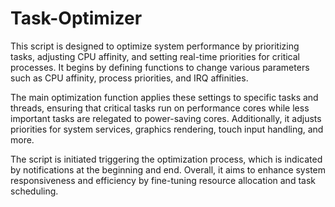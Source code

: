 # Task-Optimizer
This script is designed to optimize system performance by prioritizing tasks, adjusting CPU affinity, and setting real-time priorities for critical processes. It begins by defining functions to change various parameters such as CPU affinity, process priorities, and IRQ affinities. 

The main optimization function applies these settings to specific tasks and threads, ensuring that critical tasks run on performance cores while less important tasks are relegated to power-saving cores. Additionally, it adjusts priorities for system services, graphics rendering, touch input handling, and more.

The script is initiated triggering the optimization process, which is indicated by notifications at the beginning and end. Overall, it aims to enhance system responsiveness and efficiency by fine-tuning resource allocation and task scheduling.
